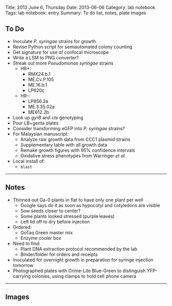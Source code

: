 Title: 2013 June 6, Thursday
Date: 2013-06-06
Category: lab notebook
Tags: lab notebook: entry
Summary: To do list, notes, plate images

## To Do ##

- Inoculate _P. syringae_ strains for growth
- Revise Python script for semiautomated colony counting
- Get signature for use of confocal microscope
- Write a LSM to PNG converter?
- Streak out more _Pseudomonas syringae_ strains
    - HR+:
        - RMX24.b.1
        - ME.Cv.P.105
        - ME.16.b.1
        - LP620c
    - HR-:
        - LP856.3a
        - ME.3.35.02a
        - ME812.2b
- Look up _gyrB_ and _cts_ genotyping
- Pour LB+genta plates
- Consider transforming eGFP into _P. syringae_ strains?
- For Malaysian manuscript:
    - Analyze raw growth data from CCC1 plasmid strains
    - Supplementary table with all growth data
    - Remake growth figures with 95% confidence intervals
    - Oxidative stress phenotypes from Warringer _et al._ 
- Local install of:
    - `blast`

***

## Notes ##

- Thinned out Ga-0 plants in flat to have only one plant per well
    - Google says do it as soon as hypocotyl and cotyledons are visible
    - Sow seeds closer to center?
    - Some plants looked stressed (purple leaves)
    - Left lid off to dry before injection
- Ordered:
    - GoTaq Green master mix
    - Enzyme cooler box
- Need to find:
    - Plant DNA extraction protocol recommended by the lab
    - Binder/folder for orders and receipts
- Inoculated for overnight growth in preparation for syringe injection tomorrow
- Photographed plates with Crime-Lite Blue-Green to distinguish YFP-carrying
  colonies, using clamps to hold cell phone camera

***

## Images ##


